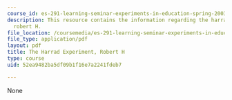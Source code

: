 ```yaml
---
course_id: es-291-learning-seminar-experiments-in-education-spring-2003
description: This resource contains the information regarding the harrad experiment,
  robert H.
file_location: /coursemedia/es-291-learning-seminar-experiments-in-education-spring-2003/52ea9482ba5df09b1f16e7a2241fdeb7_MITES_291S03_14.pdf
file_type: application/pdf
layout: pdf
title: The Harrad Experiment, Robert H
type: course
uid: 52ea9482ba5df09b1f16e7a2241fdeb7

---
```

None